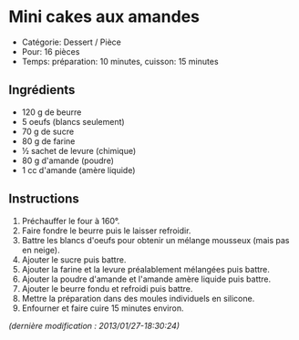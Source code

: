 # Mini cakes aux amandes

* Catégorie: Dessert / Pièce
* Pour: 16 pièces
* Temps: préparation: 10 minutes, cuisson: 15 minutes

## Ingrédients
* 120 g de beurre
* 5 oeufs (blancs seulement)
* 70 g de sucre
* 80 g de farine
* &frac12; sachet de levure (chimique)
* 80 g d'amande (poudre)
* 1 cc d'amande (amère liquide)

## Instructions
1. Préchauffer le four à 160°.
1. Faire fondre le beurre puis le laisser refroidir.
1. Battre les blancs d'oeufs pour obtenir un mélange mousseux (mais pas en neige).
1. Ajouter le sucre puis battre.
1. Ajouter la farine et la levure préalablement mélangées puis battre.
1. Ajouter la poudre d'amande et l'amande amère liquide puis battre.
1. Ajouter le beurre fondu et refroidi puis battre.
1. Mettre la préparation dans des moules individuels en silicone.
1. Enfourner et faire cuire 15 minutes environ.

_(dernière modification : 2013/01/27-18:30:24)_
